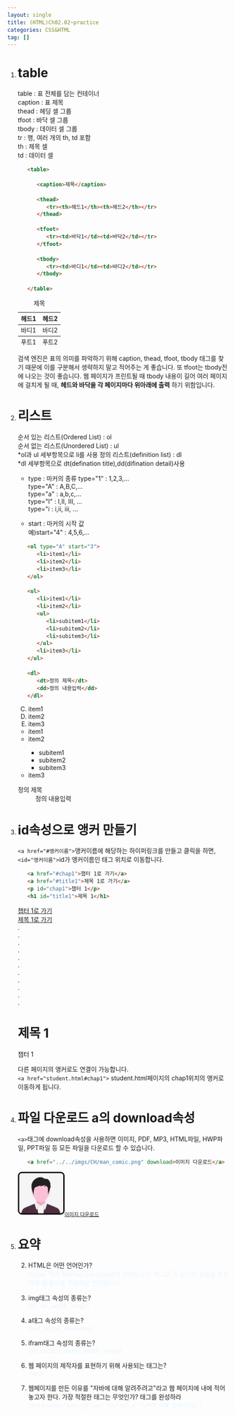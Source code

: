```yaml
---
layout: single
title: (HTML)Ch02.02~practice
categories: CSS&HTML
tag: []
---
```


1. # table
   table : 표 전체를 담는 컨테이너   
   caption : 표 제목   
   thead : 헤딩 셀 그룹   
   tfoot : 바닥 셀 그룹   
   tbody : 데이터 셀 그룹   
   tr : 행, 여러 개의 th, td 포함   
   th : 제목 셀   
   td : 데이터 셀   

   ```html
      <table>
      
         <caption>제목</caption>
      
         <thead>
            <tr><th>헤드1</th><th>헤드2</th></tr>
         </thead>

         <tfoot>
            <tr><td>바닥1</td><td>바닥2</td></tr>
         </tfoot>

         <tbody>
            <tr><td>바디1</td><td>바디2</td></tr>
         </tbody>
      
      </table>
   ```   
      <table>
         <caption>제목</caption>
         <thead>
            <tr><th>헤드1</th><th>헤드2</th></tr>
         </thead>
         <tfoot>
            <tr><td>푸트1</td><td>푸트2</td></tr>
         </tfoot>
         <tbody>
            <tr><td>바디1</td><td>바디2</td></tr>
         </tbody>
      </table>   

   검색 엔진은 표의 의미를 파악하기 위해 caption, thead, tfoot, tbody 태그를 찾기 때문에 이를 구분해서 생략하지 말고 적어주는 게 좋습니다. 또 tfoot는 tbody전에 나오는 것이 좋습니다. 웹 페이지가 프린트될 때 tbody 내용이 길어 여러 페이지에 걸치게 될 때, __헤드와 바닥을 각 페이지마다 위아래에 출력__ 하기 위함입니다. 

1. # 리스트   
   순서 있는 리스트(Ordered List) : ol   
   순서 없는 리스트(Unordered List) : ul   
   *ol과 ul 세부항목으로 li를 사용
   정의 리스트(definition list) : dl   
   *dl 세부항목으로 dt(defination title),dd(difination detail)사용

   - type : 마커의 종류
   type="1" : 1,2,3,...   
   type="A" : A,B,C,...   
   type="a" : a,b,c,...   
   type="I" : I,II, III, ...   
   type="i : i,ii, iii, ...   

   - start : 마커의 시작 값   
   예)start="4" : 4,5,6,...   

   ```html
      <ol type="A" start="3">
         <li>item1</li>
         <li>item2</li>
         <li>item3</li>
      </ol>

      <ul>
         <li>item1</li>
         <li>item2</li>
         <ul>
            <li>subitem1</li>
            <li>subitem2</li>
            <li>subitem3</li>
         </ul>
         <li>item3</li>
      </ul>

      <dl>
         <dt>정의 제목</dt>
         <dd>정의 내용입력</dd>
      </dl>
   ```   
   <ol type="A" start="3">
      <li>item1</li>
      <li>item2</li>
      <li>item3</li>
   </ol>
   <ul>
      <li>item1</li>
      <li>item2</li>
      <ul>
         <li>subitem1</li>
         <li>subitem2</li>
         <li>subitem3</li>
      </ul>
      <li>item3</li>
   </ul>
   <dl>
      <dt>정의 제목</dt>
      <dd>정의 내용입력</dd>
   </dl>

1. # id속성으로 앵커 만들기   
   `<a href="#앵커이름">`앵커이름에 해당하는 하이퍼링크를 만들고 클릭을 하면,   
   `<id="앵커이름">`id가 앵커이름인 태그 위치로 이동합니다.   

   ```html
      <a href="#chap1">챕터 1로 가기</a>
      <a href="#title1">제목 1로 가기</a>
      <p id="chap1">챕터 1</p>
      <h1 id="title1">제목 1</h1>
   ```   
   <a href="#chap1">챕터 1로 가기</a>   
   <a href="#title1">제목 1로 가기</a>   
   .<br>
   .<br>
   .<br>
   .<br>
   .<br>
   .<br>
   .<br>
   .<br>
   .<br>
   .<br>
   .<br>
   <h1 id="title1">제목 1</h1>   
   <p id="chap1">챕터 1</p>   
   
   다른 페이지의 앵커로도 연결이 가능합니다.   
   `<a href="student.html#chap1">` student.html페이지의 chap1위치의 앵커로 이동하게 됩니다.   

1. #  파일 다운로드 a의 download속성   
   `<a>`태그에 download속성을 사용하면 이미지, PDF, MP3, HTML파일, HWP파일, PPT파일 등 모든 파일을 다운로드 할 수 있습니다.   
   ```html
      <a href="../../imgs/CH/man_comic.png" download>이미지 다운로드</a>
   ```
   <img src="../../imgs/CH/man_comic.png" style="border:3px solid black;border-radius:9px;width:100px" download><sub><a href="../../imgs/CH/man_comic.png" download>이미지 다운로드</a></sub>   

1. # 요약
   2. HTML은 어떤 언어인가?   
   <span style="color:#E8F5FF">Hyper Text Markup Language의 약자입니다. 태그로 각 문서의 요소를 표현하여 웹 문서를 작성하는 언어입니다.</span>   

   2. img태그 속성의 종류는?   
   <span style="color:#E8F5FF">src, alt, width, height</span>   

   2. a태그 속성의 종류는?   
   <span style="color:#E8F5FF">href, target, download</span>   

   2. ifram태그 속성의 종류는?   
   <span style="color:#E8F5FF">src, srcdoc, name, width, height</span>   

   2. 웹 페이지의 제작자를 표현하기 위해  사용되는 태그는?   
   <span style="color:#E8F5FF">meta</span>
   
   2. 웹페이지를 만든 이유를  "자바에 대해 알려주려고"라고 웹 페이지에 내에 적어 놓고자 한다. 가장 적절한 태그는 무엇인가? 태그를 완성하라   
   <span style="color:#E8F5FF">`<meta name="description" content = "자바에 대해 알려주려고">`</span>   

   
   









